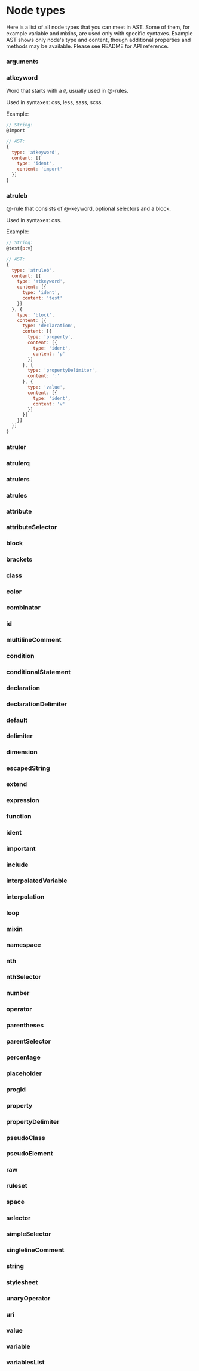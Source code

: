 # Node types

Here is a list of all node types that you can meet in AST.
Some of them, for example variable and mixins, are used only with specific
syntaxes.
Example AST shows only node's type and content, though additional properties and
methods may be available. Please see README for API reference.

### arguments

### atkeyword

Word that starts with a `@`, usually used in @-rules.

Used in syntaxes: css, less, sass, scss.

Example:
```js
// String:
@import

// AST:
{
  type: 'atkeyword',
  content: [{
    type: 'ident',
    content: 'import'
  }]
}
```

### atruleb

@-rule that consists of @-keyword, optional selectors and a block.

Used in syntaxes: css.

Example:
```js
// String:
@test{p:v}

// AST:
{
  type: 'atruleb',
  content: [{
    type: 'atkeyword',
    content: [{
      type: 'ident',
      content: 'test'
    }]
  }, {
    type: 'block',
    content: [{
      type: 'declaration',
      content: [{
        type: 'property',
        content: [{
          type: 'ident',
          content: 'p'
        }]
      }, {
        type: 'propertyDelimiter',
        content: ':'
      }, {
        type: 'value',
        content: [{
          type: 'ident',
          content: 'v'
        }]
      }]
    }]
  }]
}
```

### atruler

### atrulerq

### atrulers

### atrules

### attribute

### attributeSelector

### block

### brackets

### class

### color

### combinator

### id

### multilineComment

### condition

### conditionalStatement

### declaration

### declarationDelimiter

### default

### delimiter

### dimension

### escapedString

### extend

### expression

### function

### ident

### important

### include

### interpolatedVariable

### interpolation

### loop

### mixin

### namespace

### nth

### nthSelector

### number

### operator

### parentheses

### parentSelector

### percentage

### placeholder

### progid

### property

### propertyDelimiter

### pseudoClass

### pseudoElement

### raw

### ruleset

### space

### selector

### simpleSelector

### singlelineComment

### string

### stylesheet

### unaryOperator

### uri

### value

### variable

### variablesList
